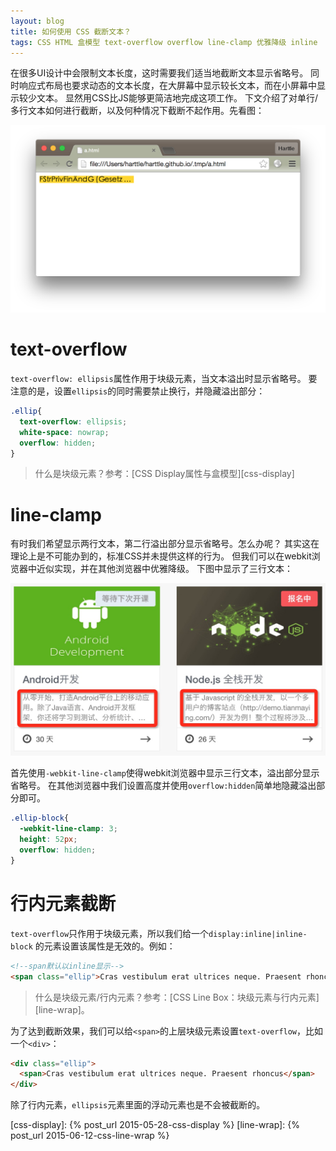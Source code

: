 ```yaml
---
layout: blog
title: 如何使用 CSS 截断文本？ 
tags: CSS HTML 盒模型 text-overflow overflow line-clamp 优雅降级 inline
---
```


在很多UI设计中会限制文本长度，这时需要我们适当地截断文本显示省略号。
同时响应式布局也要求动态的文本长度，在大屏幕中显示较长文本，而在小屏幕中显示较少文本。
显然用CSS比JS能够更简洁地完成这项工作。
下文介绍了对单行/多行文本如何进行截断，以及何种情况下截断不起作用。先看图：

![@2x](/assets/img/blog/css/text-overflow-ellipsis.png)

<!--more-->

# text-overflow

`text-overflow: ellipsis`属性作用于块级元素，当文本溢出时显示省略号。
要注意的是，设置`ellipsis`的同时需要禁止换行，并隐藏溢出部分：

```css
.ellip{
  text-overflow: ellipsis;
  white-space: nowrap;
  overflow: hidden;
}
```

> 什么是块级元素？参考：[CSS Display属性与盒模型][css-display]

# line-clamp

有时我们希望显示两行文本，第二行溢出部分显示省略号。怎么办呢？
其实这在理论上是不可能办到的，标准CSS并未提供这样的行为。
但我们可以在webkit浏览器中近似实现，并在其他浏览器中优雅降级。
下图中显示了三行文本：

![line clamp][line-clamp]

首先使用`-webkit-line-clamp`使得webkit浏览器中显示三行文本，溢出部分显示省略号。
在其他浏览器中我们设置高度并使用`overflow:hidden`简单地隐藏溢出部分即可。

```css
.ellip-block{
  -webkit-line-clamp: 3;
  height: 52px;
  overflow: hidden;
}
```

# 行内元素截断

`text-overflow`只作用于块级元素，所以我们给一个`display:inline|inline-block`
的元素设置该属性是无效的。例如：

```html
<!--span默认以inline显示-->
<span class="ellip">Cras vestibulum erat ultrices neque. Praesent rhoncus</span>
```

> 什么是块级元素/行内元素？参考：[CSS Line Box：块级元素与行内元素][line-wrap]。

为了达到截断效果，我们可以给`<span>`的上层块级元素设置`text-overflow`，比如一个`<div>`：

```html
<div class="ellip">
  <span>Cras vestibulum erat ultrices neque. Praesent rhoncus</span>
</div>
```

除了行内元素，`ellipsis`元素里面的浮动元素也是不会被截断的。

[text-overflow]: https://developer.mozilla.org/zh-CN/docs/Web/CSS/text-overflow
[line-clamp]: /assets/img/blog/css/line-clamp.png
[css-display]: {% post_url 2015-05-28-css-display %}
[line-wrap]: {% post_url 2015-06-12-css-line-wrap %}

